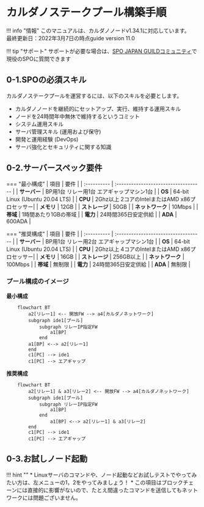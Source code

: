 # **カルダノステークプール構築手順**

<!--!!! summary "概要"
    このマニュアルは、[X Stake Pool](https://xstakepool.com)オペレータの[BTBF](https://twitter.com/btbfpark)が[CoinCashew](https://www.coincashew.com/coins/overview-ada/guide-how-to-build-a-haskell-stakepool-node#9-register-your-stakepool)より許可を得て、日本語翻訳しております。
-->

!!! info "情報"
    このマニュアルは、カルダノノードv1.34.1に対応しています。  
    最終更新日：2022年3月7日の時点guide version 11.0

!!! tip "サポート"
    サポートが必要な場合は、[SPO JAPAN GUILDコミュニティ](https://discord.gg/U3gU54c)で現役のSPOに質問できます


## **0-1.SPOの必須スキル**

カルダノステークプールを運営するには、以下のスキルを必要とします。

* カルダノノードを継続的にセットアップ、実行、維持する運用スキル
* ノードを24時間年中無休で維持するというコミット
* システム運用スキル
* サーバ管理スキル \(運用および保守\)
* 開発と運用経験 \(DevOps\)
* サーバ強化とセキュリティに関する知識


## **0-2.サーバースペック要件**

=== "最小構成"
    | 項目      | 要件                          |
    | :---------- | :----------------------------------- |
    | **サーバー**      | BP用1台  リレー用1台  エアギャップマシン1台  |
    | **OS**       | 64-bit Linux \(Ubuntu 20.04 LTS\) |
    | **CPU**   | 2Ghz以上 2コアのIntelまたはAMD x86プロセッサー|
    | **メモリ**    | 12GB |
    | **ストレージ**    | 50GB |
    | **ネットワーク**    | 10Mbps |
    | **帯域**    | 1時間あたり1GBの帯域 |
    | **電力**    | 24時間365日安定供給 |
    | **ADA**    | 600ADA |


=== "推奨構成"
    | 項目      | 要件                          |
    | :---------- | :----------------------------------- |
    | **サーバー**      | BP用1台  リレー用2台  エアギャップマシン1台  |
    | **OS**       | 64-bit Linux \(Ubuntu 20.04 LTS\) |
    | **CPU**   | 2Ghz以上 4コアのIntelまたはAMD x86プロセッサー|
    | **メモリ**    | 16GB |
    | **ストレージ**    | 256GB以上 |
    | **ネットワーク**    | 100Mbps |
    | **帯域**    | 無制限 |
    | **電力**    | 24時間365日安定供給 |
    | **ADA**    | 無制限 |

### **プール構成のイメージ**

**最小構成**
``` mermaid
    flowchart BT
        a2[リレー1] <-- 開放FW --> a4[カルダノネットワーク]
        subgraph ide1[プール]
            subgraph リレーIP指定FW
                a1[BP]
            end
        a1[BP] <--> a2[リレー1]
        end
        c1[PC] --> ide1
        c1[PC] --> エアギャップ
```

**推奨構成**
``` mermaid
    flowchart BT
        a2[リレー1] & a3[リレー2] <-- 開放FW --> a4[カルダノネットワーク]
        subgraph ide1[プール]
            subgraph リレーIP指定FW
                a1[BP]
            end
                a1[BP] <--> a2[リレー1] & a3[リレー2]
        end
        c1[PC] --> ide1
        c1[PC] --> エアギャップ
```


## **0-3.お試しノード起動**

!!! hint ""
    * Linuxサーバのコマンドや、ノード起動などお試しテストでやってみたい方は、左メニューの1，2をやってみましょう！
    * この項目はブロックチェーンには直接的に影響がないので、たとえ間違ったコマンドを送信してもネットワークには問題ございません。